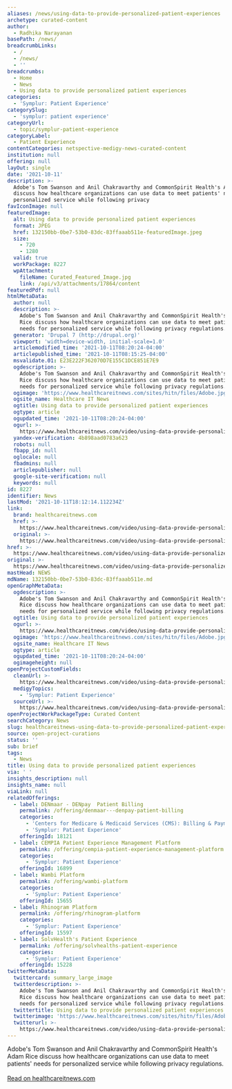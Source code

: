 ```yaml
---
aliases: /news/using-data-to-provide-personalized-patient-experiences
archetype: curated-content
author:
  - Radhika Narayanan
basePath: /news/
breadcrumbLinks:
  - /
  - /news/
  - ''
breadcrumbs:
  - Home
  - News
  - Using data to provide personalized patient experiences
categories:
  - 'Symplur: Patient Experience'
categorySlug:
  - 'symplur: patient experience'
categoryUrl:
  - topic/symplur-patient-experience
categoryLabel:
  - Patient Experience
contentCategories: netspective-medigy-news-curated-content
institution: null
offering: null
layOut: single
date: '2021-10-11'
description: >-
  Adobe's Tom Swanson and Anil Chakravarthy and CommonSpirit Health's Adam Rice
  discuss how healthcare organizations can use data to meet patients' needs for
  personalized service while following privacy
favIconImage: null
featuredImage:
  alt: Using data to provide personalized patient experiences
  format: JPEG
  href: 132150bb-0be7-53b0-83dc-83ffaaab511e-featuredImage.jpeg
  size:
    - 720
    - 1280
  valid: true
  workPackage: 8227
  wpAttachment:
    fileName: Curated_Featured_Image.jpg
    link: /api/v3/attachments/17864/content
featuredPdf: null
htmlMetaData:
  author: null
  description: >-
    Adobe's Tom Swanson and Anil Chakravarthy and CommonSpirit Health's Adam
    Rice discuss how healthcare organizations can use data to meet patients'
    needs for personalized service while following privacy regulations.
  generator: 'Drupal 7 (http://drupal.org)'
  viewport: 'width=device-width, initial-scale=1.0'
  articlemodified_time: '2021-10-11T08:20:24-04:00'
  articlepublished_time: '2021-10-11T08:15:25-04:00'
  msvalidate.01: E23E222F362070D7E155C1DCE851E7E9
  ogdescription: >-
    Adobe's Tom Swanson and Anil Chakravarthy and CommonSpirit Health's Adam
    Rice discuss how healthcare organizations can use data to meet patients'
    needs for personalized service while following privacy regulations.
  ogimage: 'https://www.healthcareitnews.com/sites/hitn/files/Adobe.jpg'
  ogsite_name: Healthcare IT News
  ogtitle: Using data to provide personalized patient experiences
  ogtype: article
  ogupdated_time: '2021-10-11T08:20:24-04:00'
  ogurl: >-
    https://www.healthcareitnews.com/video/using-data-provide-personalized-patient-experiences
  yandex-verification: 4b898aad0783a623
  robots: null
  fbapp_id: null
  oglocale: null
  fbadmins: null
  articlepublisher: null
  google-site-verification: null
  keywords: null
id: 8227
identifier: News
lastMod: '2021-10-11T18:12:14.112234Z'
link:
  brand: healthcareitnews.com
  href: >-
    https://www.healthcareitnews.com/video/using-data-provide-personalized-patient-experiences
  original: >-
    https://www.healthcareitnews.com/video/using-data-provide-personalized-patient-experiences
href: >-
  https://www.healthcareitnews.com/video/using-data-provide-personalized-patient-experiences
original: >-
  https://www.healthcareitnews.com/video/using-data-provide-personalized-patient-experiences
mastHead: NEWS
mdName: 132150bb-0be7-53b0-83dc-83ffaaab511e.md
openGraphMetaData:
  ogdescription: >-
    Adobe's Tom Swanson and Anil Chakravarthy and CommonSpirit Health's Adam
    Rice discuss how healthcare organizations can use data to meet patients'
    needs for personalized service while following privacy regulations.
  ogtitle: Using data to provide personalized patient experiences
  ogurl: >-
    https://www.healthcareitnews.com/video/using-data-provide-personalized-patient-experiences
  ogimage: 'https://www.healthcareitnews.com/sites/hitn/files/Adobe.jpg'
  ogsite_name: Healthcare IT News
  ogtype: article
  ogupdated_time: '2021-10-11T08:20:24-04:00'
  ogimageheight: null
openProjectCustomFields:
  cleanUrl: >-
    https://www.healthcareitnews.com/video/using-data-provide-personalized-patient-experiences
  medigyTopics:
    - 'Symplur: Patient Experience'
  sourceUrl: >-
    https://www.healthcareitnews.com/video/using-data-provide-personalized-patient-experiences
openProjectWorkPackageType: Curated Content
searchCategory: News
slug: healthcareitnews-using-data-to-provide-personalized-patient-experiences
source: open-project-curations
status: ''
sub: brief
tags:
  - News
title: Using data to provide personalized patient experiences
via: ' '
insights_description: null
insights_name: null
viaLink: null
relatedOfferings:
  - label: DENmaar - DENpay  Patient Billing
    permalink: /offering/denmaar---denpay-patient-billing
    categories:
      - 'Centers for Medicare & Medicaid Services (CMS): Billing & Payments'
      - 'Symplur: Patient Experience'
    offeringId: 18121
  - label: CEMPIA Patient Experience Management Platform
    permalink: /offering/cempia-patient-experience-management-platform
    categories:
      - 'Symplur: Patient Experience'
    offeringId: 16899
  - label: Wambi Platform
    permalink: /offering/wambi-platform
    categories:
      - 'Symplur: Patient Experience'
    offeringId: 15655
  - label: Rhinogram Platform
    permalink: /offering/rhinogram-platform
    categories:
      - 'Symplur: Patient Experience'
    offeringId: 15597
  - label: SolvHealth's Patient Experience
    permalink: /offering/solvhealths-patient-experience
    categories:
      - 'Symplur: Patient Experience'
    offeringId: 15228
twitterMetaData:
  twittercard: summary_large_image
  twitterdescription: >-
    Adobe's Tom Swanson and Anil Chakravarthy and CommonSpirit Health's Adam
    Rice discuss how healthcare organizations can use data to meet patients'
    needs for personalized service while following privacy regulations.
  twittertitle: Using data to provide personalized patient experiences
  twitterimage: 'https://www.healthcareitnews.com/sites/hitn/files/Adobe.jpg'
  twitterurl: >-
    https://www.healthcareitnews.com/video/using-data-provide-personalized-patient-experiences
---
```

<p>Adobe's Tom Swanson and Anil Chakravarthy and CommonSpirit Health's Adam Rice discuss how healthcare organizations can use data to meet patients' needs for personalized service while following privacy regulations.<br/><br/><a target="_blank" href=https://www.healthcareitnews.com/video/using-data-provide-personalized-patient-experiences>Read on healthcareitnews.com</a></p>